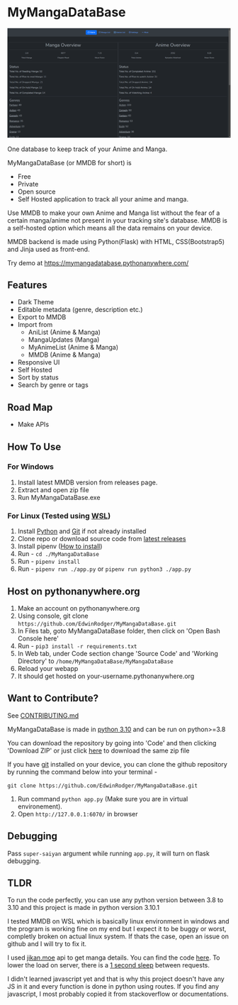 # MyMangaDataBase

![Home Page](docs/images/2023-06-24/hero(2023-06-24).png "Home Page")

One database to keep track of your Anime and Manga.

MyMangaDataBase (or MMDB for short) is

- Free
- Private
- Open source
- Self Hosted application to track all your anime and manga.

Use MMDB to make your own Anime and Manga list without the fear of a certain manga/anime not present in your tracking site's database. MMDB is a self-hosted option which means all the data remains on your device.

MMDB backend is made using Python(Flask) with HTML, CSS(Bootstrap5) and Jinja used as front-end.

Try demo at https://mymangadatabase.pythonanywhere.com/

## Features

- Dark Theme
- Editable metadata (genre, description etc.)
- Export to MMDB
- Import from
  - AniList (Anime & Manga)
  - MangaUpdates (Manga)
  - MyAnimeList (Anime & Manga)
  - MMDB (Anime & Manga)
- Responsive UI
- Self Hosted
- Sort by status
- Search by genre or tags

## Road Map

- Make APIs

## How To Use

### For Windows

1. Install latest MMDB version from releases page.
2. Extract and open zip file
3. Run MyMangaDataBase.exe

### For Linux (Tested using [WSL](https://learn.microsoft.com/en-us/windows/wsl/about))

1. Install [Python](https://python.org) and [Git](https://git-scm.com) if not already installed
2. Clone repo or download source code from [latest releases](https://github.com/EdwinRodger/MyMangaDataBase/releases/latest)
3. Install pipenv ([How to install](https://github.com/pypa/pipenv?tab=readme-ov-file#installation))
4. Run - `cd ./MyMangaDataBase`
5. Run - `pipenv install`
6. Run - `pipenv run ./app.py` or `pipenv run python3 ./app.py`

## Host on pythonanywhere.org

1. Make an account on pythonanywhere.org
2. Using console, git clone `https://github.com/EdwinRodger/MyMangaDataBase.git`
3. In Files tab, goto MyMangaDataBase folder, then click on 'Open Bash Console here'
4. Run - `pip3 install -r requirements.txt`
5. In Web tab, under Code section change 'Source Code' and 'Working Directory' to `/home/MyMangaDataBase/MyMangaDataBase`
6. Reload your webapp
7. It should get hosted on your-username.pythonanywhere.org 

## Want to Contribute?

See [CONTRIBUTING.md](.github/CONTRIBUTING.md)

MyMangaDataBase is made in [python 3.10](https://www.python.org/downloads/release/python-3101/) and can be run on python>=3.8

You can download the repository by going into 'Code' and then clicking 'Download ZIP' or just click [here](https://github.com/EdwinRodger/MyMangaDataBase/archive/refs/heads/main.zip) to download the same zip file

If you have [git](https://git-scm.com/) installed on your device, you can clone the github repository by running the command below into your terminal -

```git
git clone https://github.com/EdwinRodger/MyMangaDataBase.git
```

1. Run command `python app.py` (Make sure you are in virtual environement).
2. Open `http://127.0.0.1:6070/` in browser

## Debugging

Pass `super-saiyan` argument while running `app.py`, it will turn on flask debugging.

## TLDR

To run the code perfectly, you can use any python version between 3.8 to 3.10 and this project is made in python version 3.10.1

I tested MMDB on WSL which is basically linux environment in windows and the program is working fine on my end but I expect it to be buggy or worst, completly broken on actual linux system. If thats the case, open an issue on github and I will try to fix it.

I used [jikan.moe](https://jikan.moe) api to get manga details. You can find the code [here](https://github.com/EdwinRodger/MyMangaDataBase/blob/48cde5db4b2e033b7164faad06c1a1baef9d2f4a/src/manga/backup.py#L115). To lower the load on server, there is a [1 second sleep](https://github.com/EdwinRodger/MyMangaDataBase/blob/48cde5db4b2e033b7164faad06c1a1baef9d2f4a/src/manga/backup.py#L185) between requests.

I didn't learned javascript yet and that is why this project doesn't have any JS in it and every function is done in python using routes. If you find any javascript, I most probably copied it from stackoverflow or documentations.
